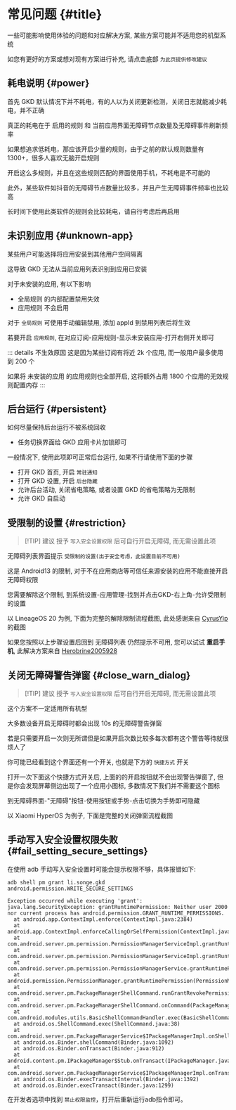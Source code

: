 # 常见问题 {#title}

一些可能影响使用体验的问题和对应解决方案, 某些方案可能并不适用您的机型系统

如您有更好的方案或想对现有方案进行补充, 请点击底部 `为此页提供修改建议`

## 耗电说明 {#power}

首先 GKD 默认情况下并不耗电，有的人以为关闭更新检测，关闭日志就能减少耗电，并不正确

真正的耗电在于 启用的规则 和 当前应用界面无障碍节点数量及无障碍事件刷新频率

如果想追求低耗电，那应该开启少量的规则，由于之前的默认规则数量有 1300+，很多人喜欢无脑开启规则

开启这么多规则，并且在这些规则匹配的界面使用手机，不耗电是不可能的

此外，某些软件如抖音的无障碍节点数量比较多，并且产生无障碍事件频率也比较高

长时间下使用此类软件的规则会比较耗电，请自行考虑后再启用

## 未识别应用 {#unknown-app}

某些用户可能选择将应用安装到其他用户空间隔离

这导致 GKD 无法从当前应用列表识别到应用已安装

对于未安装的应用, 有以下影响

- 全局规则 的内部配置禁用失效
- 应用规则 不会启用

对于 `全局规则` 可使用手动编辑禁用, 添加 appId 到禁用列表后将生效

若要开启 `应用规则`, 在对应订阅-应用规则-显示未安装应用-打开右侧开关即可

::: details 不生效原因
这是因为某些订阅有将近 2k 个应用, 而一般用户最多使用到 200 个

如果将 未安装的应用 的应用规则也全部开启, 这将额外占用 1800 个应用的无效规则配置内存
:::

## 后台运行 {#persistent}

如何尽量保持后台运行不被系统回收

- 任务切换界面给 GKD 应用卡片加锁即可

一般情况下, 使用此项即可正常后台运行, 如果不行请使用下面的步骤

- 打开 GKD 首页, 开启 `常驻通知`
- 打开 GKD 设置, 开启 `后台隐藏`
- 允许后台活动, 关闭省电策略, 或者设置 GKD 的省电策略为无限制
- 允许 GKD 自启动

## 受限制的设置 {#restriction}

> [!TIP] 建议
> 授予 `写入安全设置权限` 后可自行开启无障碍, 而无需设置此项

无障碍列表界面提示 `受限制的设置(出于安全考虑，此设置目前不可用)`

这是 Android13 的限制, 对于不在应用商店等可信任来源安装的应用不能直接开启无障碍权限

您需要解除这个限制, 到系统设置-应用管理-找到并点击GKD-右上角-允许受限制的设置

以 LineageOS 20 为例, 下面为完整的解除限制流程截图, 此处感谢来自 [CyrusYip](https://github.com/gkd-kit/docs/issues/2) 的截图

<ImageTable :images="[['0013.png', '0014.png', '0015.png', '0016.png'], ['0017.png', '0018.png']]" />

如果您按照以上步骤设置后回到 无障碍列表 仍然提示不可用, 您可以试试 **重启手机**, 此解决方案来自 [Herobrine2005928](https://github.com/orgs/gkd-kit/discussions/433#discussioncomment-8899920)

## 关闭无障碍警告弹窗 {#close_warn_dialog}

> [!TIP] 建议
> 授予 `写入安全设置权限` 后可自行开启无障碍, 而无需设置此项

这个方案不一定适用所有机型

大多数设备开启无障碍时都会出现 10s 的无障碍警告弹窗

若是只需要开启一次则无所谓但是如果开启次数比较多每次都有这个警告等待就很烦人了

<ImageTable :images="[['0004.png', '0005.png']]" />

你可能已经看到这个界面还有一个开关, 也就是下方的 `快捷方式` 开关

打开一次下面这个快捷方式开关后, 上面的的开启按钮就不会出现警告弹窗了, 但是你会发现屏幕侧边出现了一个应用小图标, 多数情况下我们并不需要这个图标

到无障碍界面-"无障碍"按钮-使用按钮或手势-点击切换为手势即可隐藏

以 Xiaomi HyperOS 为例子, 下面是完整的关闭弹窗流程截图

<ImageTable :images="[['0009.png', '0010.png', '0011.png', '0012.png']]" />

## 手动写入安全设置权限失败 {#fail_setting_secure_settings}

在使用 adb 手动写入安全设置时可能会提示权限不够，具体报错如下:

```text
adb shell pm grant li.songe.gkd android.permission.WRITE_SECURE_SETTINGS

Exception occurred while executing 'grant':
java.lang.SecurityException: grantRuntimePermission: Neither user 2000 nor current process has android.permission.GRANT_RUNTIME_PERMISSIONS.
  at android.app.ContextImpl.enforce(ContextImpl.java:2384)
  at android.app.ContextImpl.enforceCallingOrSelfPermission(ContextImpl.java:2412)
  at com.android.server.pm.permission.PermissionManagerServiceImpl.grantRuntimePermissionInternal(PermissionManagerServiceImpl.java:1383)
  at com.android.server.pm.permission.PermissionManagerServiceImpl.grantRuntimePermission(PermissionManagerServiceImpl.java:1365)
  at com.android.server.pm.permission.PermissionManagerService.grantRuntimePermission(PermissionManagerService.java:573)
  at android.permission.PermissionManager.grantRuntimePermission(PermissionManager.java:610)
  at com.android.server.pm.PackageManagerShellCommand.runGrantRevokePermission(PackageManagerShellCommand.java:2717)
  at com.android.server.pm.PackageManagerShellCommand.onCommand(PackageManagerShellCommand.java:301)
  at com.android.modules.utils.BasicShellCommandHandler.exec(BasicShellCommandHandler.java:97)
  at android.os.ShellCommand.exec(ShellCommand.java:38)
  at com.android.server.pm.PackageManagerService$IPackageManagerImpl.onShellCommand(PackageManagerService.java:6840)
  at android.os.Binder.shellCommand(Binder.java:1092)
  at android.os.Binder.onTransact(Binder.java:912)
  at android.content.pm.IPackageManager$Stub.onTransact(IPackageManager.java:4352)
  at com.android.server.pm.PackageManagerService$IPackageManagerImpl.onTransact(PackageManagerService.java:6824)
  at android.os.Binder.execTransactInternal(Binder.java:1392)
  at android.os.Binder.execTransact(Binder.java:1299)
```

在开发者选项中找到 `禁止权限监控`，打开后重新运行adb指令即可。
